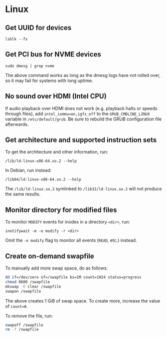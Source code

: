 # Linux

## Get UUID for devices

```
lsblk --fs
```

## Get PCI bus for NVME devices

```
sudo dmesg | grep nvme
```

The above command works as long as the dmesg logs have not rolled over, so it
may fail for systems with long uptime.

## No sound over HDMI (Intel CPU)

If audio playback over HDMI does not work (e.g. playback halts or speeds
through files), add `intel_iommu=on,igfx_off` to the `GRUB_CMDLINE_LINUX`
variable in `/etc/default/grub`. Be sure to rebuild the GRUB configuration file
afterwards.

## Get architecture and supported instruction sets

To get the architecture and other information, run:
```
/lib/ld-linux-x86-64.so.2 --help
```

In Debian, run instead:
```
/lib64/ld-linux-x86-64.so.2 --help
```

The `/lib/ld-linux.so.2` symlinked to `/lib32/ld-linux.so.2` will not produce
the same results.

## Monitor directory for modified files

To monitor `MODIFY` events for inodes in a directory `<dir>`, run:
```
inotifywait -m -e modify -r <dir>
```

Omit the `-e modify` flag to monitor all events (`READ`, etc.) instead.

## Create on-demand swapfile

To manually add more swap space, do as follows:
```sh
dd if=/dev/zero of=/swapfile bs=1M count=1024 status=progress
chmod 0600 /swapfile
mkswap -U clear /swapfile
swapon /swapfile
```

The above creates 1 GiB of swap space. To create more, increase the value of
`count=#`.

To remove the file, run:
```sh
swapoff /swapfile
rm -f /swapfile
```
